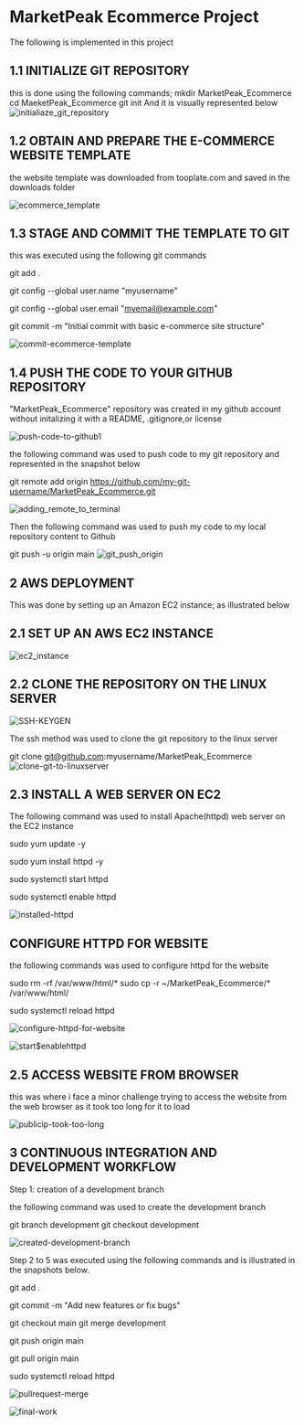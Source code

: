 # MarketPeak Ecommerce Project

The following is implemented in this project 

## 1.1 INITIALIZE GIT REPOSITORY

this is done using the following commands; mkdir MarketPeak_Ecommerce
cd MaeketPeak_Ecommerce
git init
And it is visually represented below
![initialiaze_git_repository](new_marketPeak\initialize_git_repository.png)

## 1.2 OBTAIN AND PREPARE THE E-COMMERCE WEBSITE TEMPLATE

the website template was downloaded from tooplate.com and saved in the downloads folder 

![ecommerce_template](new_marketPeak\ecommerce_template.png)

## 1.3 STAGE AND COMMIT THE TEMPLATE TO GIT 

this was executed using the following git commands 


git add .

git config --global user.name "myusername"

git config --global user.email "myemail@example.com"

git commit -m "Initial commit with basic e-commerce site structure"

![commit-ecommerce-template](new_marketPeak\commit-ecommerce-template.png)

## 1.4 PUSH THE CODE TO YOUR GITHUB REPOSITORY

"MarketPeak_Ecommerce" repository was created in my github account without initalizing it with a README, .gitignore,or license

![push-code-to-github1](new_marketPeak\push-code-to-github1.png)

the following command was used to push code to my git repository and represented in the snapshot below

git remote add origin https://github.com/my-git-username/MarketPeak_Ecommerce.git

![adding_remote_to_terminal](adding_remote_to_terminal.png)

Then the following command was used to push my code to my local repository content to Github

git push -u origin main
![git_push_origin](git_push_origin.png)

## 2 AWS DEPLOYMENT 

This was done by setting up an Amazon EC2 instance; as illustrated below 

## 2.1 SET UP AN AWS EC2 INSTANCE

![ec2_instance](ec2_instance.png)


## 2.2 CLONE THE REPOSITORY ON THE LINUX SERVER

![SSH-KEYGEN](ssh-keygen.png)

The ssh method was used to clone the git repository to the linux server 

git clone git@github.com:myusername/MarketPeak_Ecommerce
![clone-git-to-linuxserver](new_marketPeak\clone-git-to-linuxserver.png)

## 2.3 INSTALL A WEB SERVER ON EC2

The following command was used to install Apache(httpd) web server on the EC2 instance

sudo yum update -y

sudo yum install httpd -y

sudo systemctl start httpd

sudo systemctl enable httpd

![installed-httpd](new_marketPeak\installed-httpd.png)

## CONFIGURE HTTPD FOR WEBSITE 

the following commands was used to configure httpd for the website 

sudo rm -rf /var/www/html/*
sudo cp -r ~/MarketPeak_Ecommerce/* /var/www/html/

sudo systemctl reload httpd

![configure-httpd-for-website](new_marketPeak\configure-httpd-for-website.png)

![start$enablehttpd](new_marketPeak\start&enablehttpd.png)

## 2.5 ACCESS WEBSITE FROM BROWSER

this was where i face a minor challenge trying to access the website from the web browser as it took too long for it to load 

![publicip-took-too-long](new_marketPeak\publicip-took-too-long.png)

## 3 CONTINUOUS INTEGRATION AND DEVELOPMENT WORKFLOW

Step 1: creation of a development branch

the following command was used to create the development branch

git branch development
git checkout development


![created-development-branch](new_marketPeak\created-development-branch.png)

Step 2 to 5 was executed using the following commands and is illustrated in the snapshots below.

git add .

git commit -m "Add new features or fix bugs"

git checkout main
git merge development

git push origin main

git pull origin main

sudo systemctl reload httpd

![pullrequest-merge](new_marketPeak\pullrequest-merge.png)

![final-work](new_marketPeak\final-work.png)

